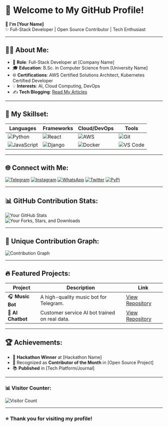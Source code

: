 # 👋 Welcome to My GitHub Profile!

🌟 **I'm [Your Name]**  
✨ Full-Stack Developer | Open Source Contributor | Tech Enthusiast

---

## 👨‍💻 About Me:
- 💼 **Role**: Full-Stack Developer at [Company Name]
- 🎓 **Education**: B.Sc. in Computer Science from [University Name]
- 🌐 **Certifications**: AWS Certified Solutions Architect, Kubernetes Certified Developer
- 💡 **Interests**: AI, Cloud Computing, DevOps
- ✍️ **Tech Blogging**: [Read My Articles](https://your-blog.com)

---

## 🚀 My Skillset:
| **Languages**    | **Frameworks** | **Cloud/DevOps**    | **Tools**            |
|------------------|----------------|---------------------|----------------------|
| ![Python](https://img.shields.io/badge/Python-3776AB?style=for-the-badge&logo=python&logoColor=white) | ![React](https://img.shields.io/badge/React-61DAFB?style=for-the-badge&logo=react&logoColor=black) | ![AWS](https://img.shields.io/badge/AWS-FF9900?style=for-the-badge&logo=amazonaws&logoColor=black) | ![Git](https://img.shields.io/badge/Git-F05032?style=for-the-badge&logo=git&logoColor=white) |
| ![JavaScript](https://img.shields.io/badge/JavaScript-F7DF1E?style=for-the-badge&logo=javascript&logoColor=black) | ![Django](https://img.shields.io/badge/Django-092E20?style=for-the-badge&logo=django&logoColor=white) | ![Docker](https://img.shields.io/badge/Docker-2496ED?style=for-the-badge&logo=docker&logoColor=white) | ![VS Code](https://img.shields.io/badge/VS_Code-007ACC?style=for-the-badge&logo=visual-studio-code&logoColor=white) |

---

## 🌐 Connect with Me:
[![Telegram](https://img.shields.io/badge/Telegram-2CA5E0?style=for-the-badge&logo=telegram&logoColor=white)](https://t.me/your-handle) 
[![Instagram](https://img.shields.io/badge/Instagram-E4405F?style=for-the-badge&logo=instagram&logoColor=white)](https://instagram.com/your-handle) 
[![WhatsApp](https://img.shields.io/badge/WhatsApp-25D366?style=for-the-badge&logo=whatsapp&logoColor=white)](https://wa.me/your-handle) 
[![Twitter](https://img.shields.io/badge/Twitter-%231DA1F2.svg?style=for-the-badge&logo=twitter&logoColor=white)](https://twitter.com/your-handle) 
[![PyPi](https://img.shields.io/badge/PyPi-3775A9?style=for-the-badge&logo=pypi&logoColor=white)](https://pypi.org/user/your-username/)

---

## 📊 GitHub Contribution Stats:
![Your GitHub Stats](https://github-readme-stats.vercel.app/api?username=your-username&show_icons=true&theme=tokyonight&hide=prs)  
![Your Forks, Stars, and Downloads](https://github-readme-stats.vercel.app/api/top-langs/?username=your-username&layout=compact&theme=tokyonight)

---

## 🌈 Unique Contribution Graph:
![Contribution Graph](https://github-readme-activity-graph.cyclic.app/graph?username=your-username&theme=react-dark)

---

## 🔥 Featured Projects:
| **Project**   | **Description**                                | **Link**                                     |
|---------------|------------------------------------------------|---------------------------------------------|
| 🎧 **Music Bot** | A high-quality music bot for Telegram.         | [View Repository](https://github.com/your-username/music-bot) |
| 🤖 **AI Chatbot**| Customer service AI bot trained on real data.  | [View Repository](https://github.com/your-username/ai-chatbot) |

---

## 🏆 Achievements:
- 🥇 **Hackathon Winner** at [Hackathon Name]
- 🌟 Recognized as **Contributor of the Month** in [Open Source Project]
- 📚 **Published** in [Tech Platform/Journal]

---

### 📊 Visitor Counter:
![Visitor Count](https://komarev.com/ghpvc/?username=your-username&style=flat-square&color=blue)

---

### ⭐️ Thank you for visiting my profile!
